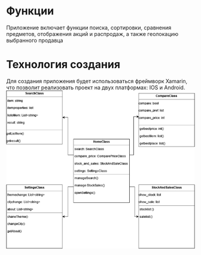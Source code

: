 # Функции
Приложение включает функции поиска, сортировки, сравнения предметов, отображения акций и распродаж, а также геолокацию выбранного продавца
# Технология создания
Для создания приложения будет использоваться фреймворк Xamarin, что позволит реализовать проект на двух платформах: IOS и Android.
![plan](https://github.com/Price-Check/PriceCheck/blob/main/docs/plan.png)
